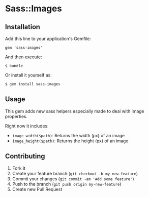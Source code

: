 # Sass::Images

## Installation

Add this line to your application's Gemfile:

    gem 'sass-images'

And then execute:

    $ bundle

Or install it yourself as:

    $ gem install sass-images

## Usage

This gem adds new sass helpers especially made to deal with image properties.

Right now it includes:

* `image_width($path)`: Returns the width (px) of an image
* `image_height($path)`: Returns the height (px) of an image

## Contributing

1. Fork it
2. Create your feature branch (`git checkout -b my-new-feature`)
3. Commit your changes (`git commit -am 'Add some feature'`)
4. Push to the branch (`git push origin my-new-feature`)
5. Create new Pull Request
